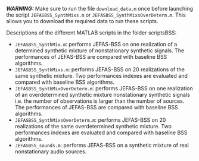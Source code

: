 ***WARNING:*** Make sure to run the file `download_data.m` once before launching the script `JEFASBSS_SynthMixs.m` or `JEFASBSS_SynthMixsOverDeterm.m`. This allows you to download the required data to run these scripts.

Descriptions of the different MATLAB scripts in the folder scriptsBSS:
- `JEFASBSS_SynthMix.m`: performs JEFAS-BSS on one realization of a determined synthetic mixture of nonstationary synthetic signals. The performances of JEFAS-BSS are compared with baseline BSS algorithms.
- `JEFASBSS_SynthMixs.m`: performs JEFAS-BSS on 20 realizations of the same synthetic mixture. Two performances indexes are evaluated and compared with baseline BSS algorithms.
- `JEFASBSS_SynthMixOverDeterm.m`: performs JEFAS-BSS on one realization of an overdetermined synthetic mixture nonstationary synthetic signals i.e. the number of observations is larger than the number of sources. The performances of JEFAS-BSS are compared with baseline BSS algorithms.
- `JEFASBSS_SynthMixsOverDeterm.m`: performs JEFAS-BSS on 20 realizations of the same overdetermined synthetic mixture. Two performances indexes are evaluated and compared with baseline BSS algorithms.
- `JEFASBSS_sounds.m`: performs JEFAS-BSS on a synthetic mixture of real nonstationary audio sources.
